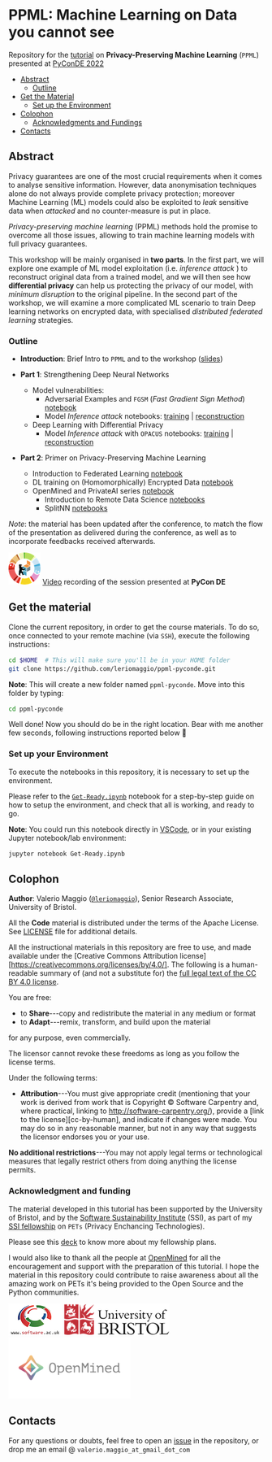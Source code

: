 # PPML: Machine Learning on Data you cannot see

Repository for the [tutorial](https://2022.pycon.de/program/QHJ7SX/) on **Privacy-Preserving Machine Learning** (`PPML`) presented at [PyConDE 2022](https://2022.pycon.de/)

- [Abstract](#abstract)
    - [Outline](#outline)
- [Get the Material](#get-the-material)
    - [Set up the Environment](#set-up-your-environment)
- [Colophon](#colophon)
    - [Acknowledgments and Fundings](#acknowledgment-and-funding)
- [Contacts](#contacts)

## Abstract

Privacy guarantees are one of the most crucial requirements when it comes to analyse sensitive information. However, data anonymisation techniques alone do not always provide complete privacy protection; moreover Machine Learning (ML) models could also be exploited to _leak_ sensitive data when _attacked_ and no counter-measure is put in place.  

*Privacy-preserving machine learning* (PPML) methods hold the promise to overcome all those issues, allowing to train machine learning models with full privacy guarantees.

This workshop will be mainly organised in **two parts**. In the first part, we will explore one example of ML model exploitation (i.e. _inference attack_ ) to reconstruct original data from a trained model, and we will then see how **differential privacy** can help us protecting the privacy of our model, with _minimum disruption_ to the original pipeline. In the second part of the workshop, we will examine a more complicated ML scenario to train Deep learning networks on encrypted data, with specialised _distributed federated_ _learning_ strategies. 

### Outline

- **Introduction**: Brief Intro to `PPML` and to the workshop ([slides](https://speakerdeck.com/leriomaggio/ppml-pyconde))

- **Part 1**: Strengthening Deep Neural Networks
    - Model vulnerabilities: 
        - Adversarial Examples and `FGSM` (_Fast Gradient Sign Method_) [notebook](./1-model-vulnerabilities/FGSM/FSGM%20Attack.ipynb)
        - Model _Inference attack_ notebooks: [training](./1-model-vulnerabilities/MIA/MIA%20Training.ipynb) | [reconstruction](./1-model-vulnerabilities/MIA/MIA%20Reconstruction.ipynb)
    - Deep Learning with Differential Privacy
        - Model _Inference attack_ with `OPACUS`  notebooks: [training](./2-differential-privacy/MIA%20Training-OPACUS.ipynb) | [reconstruction](./2-differential-privacy/MIA%20Reconstruction-OPACUS.ipynb)

- **Part 2**: Primer on Privacy-Preserving Machine Learning
    - Introduction to Federated Learning [notebook](./3-federated-learning/1%20Intro%20to%20Federated%20Learning.ipynb)
    - DL training on (Homomorphically) Encrypted Data [notebook](./3-federated-learning/2%20Homomorphic%20Encryption.ipynb)
    - OpenMined and PrivateAI series [notebook](./3-federated-learning/3%20OpenMined%20Private%20AI%20Series.ipynb)
        - Introduction to Remote Data Science [notebooks](./3-federated-learning/duet_iris_classifier/)
        - SplitNN [notebooks](./3-federated-learning/duet_splitnn/)

_Note_: the material has been updated after the conference, to match the flow of the presentation as delivered during the conference, as well as to incorporate feedbacks received afterwards.

!["PyConDE Logo"](./logos/pyconde_logo_small.png) 
[Video](https://youtu.be/gYKxQ6T8aH4) recording of the session presented at **PyCon DE**

## Get the material

Clone the current repository, in order to get the course materials. To do so, once connected to your remote machine (via `SSH`), execute the following instructions:

```bash
cd $HOME  # This will make sure you'll be in your HOME folder
git clone https://github.com/leriomaggio/ppml-pyconde.git
```

**Note**: This will create a new folder named `ppml-pyconde`. Move into this folder by typing:

```bash
cd ppml-pyconde
```

Well done! Now you should do be in the right location. Bear with me another few seconds, following instructions reported below 🙏

### Set up your Environment

To execute the notebooks in this repository, it is necessary to set up the environment. 

Please refer to the [`Get-Ready.ipynb`](./Get-Ready.ipynb) notebook for a step-by-step guide on how to setup the environment, and check that all is working, and ready to go.

**Note**: You could run this notebook directly in [VSCode](https://vscode.dev), or in your existing Jupyter notebook/lab environment:

```bash
jupyter notebook Get-Ready.ipynb
```

## Colophon

**Author**: Valerio Maggio ([`@leriomaggio`](https://twitter.com/leriomaggio)), Senior Research Associate, University of Bristol. 

All the **Code** material is distributed under the terms of the Apache License. See [LICENSE](./LICENSE) file for additional details.

All the instructional materials in this repository are free to use, and made available under the [Creative Commons Attribution
license][https://creativecommons.org/licenses/by/4.0/]. The following is a human-readable summary of (and not a substitute for) the [full legal text of the CC BY 4.0
license](https://creativecommons.org/licenses/by/4.0/legalcode).

You are free:

* to **Share**---copy and redistribute the material in any medium or format
* to **Adapt**---remix, transform, and build upon the material

for any purpose, even commercially.

The licensor cannot revoke these freedoms as long as you follow the
license terms.

Under the following terms:

* **Attribution**---You must give appropriate credit (mentioning that
  your work is derived from work that is Copyright © Software
  Carpentry and, where practical, linking to
  http://software-carpentry.org/), provide a [link to the
  license][cc-by-human], and indicate if changes were made. You may do
  so in any reasonable manner, but not in any way that suggests the
  licensor endorses you or your use.

**No additional restrictions**---You may not apply legal terms or
technological measures that legally restrict others from doing
anything the license permits.

### Acknowledgment and funding

The material developed in this tutorial has been supported by the University of Bristol, and by the [Software Sustainability Institute](https://www.software.ac.uk) (SSI), as part of my [SSI fellowship](https://www.software.ac.uk/about/fellows/valerio-maggio) on `PETs` (Privacy Enchancing Technologies).

Please see this [deck](https://speakerdeck.com/leriomaggio/privacy-enhancing-data-science-ssi-fellowship-2022) to know more about my fellowship plans.

I would also like to thank all the people at [OpenMined](https://www.openmined.org) for all the encouragement and support with the preparation of this tutorial.
I hope the material in this repository could contribute to raise awareness about all the amazing work on PETs it's being provided to the Open Source and the Python communities.

![SSI Logo](./logos/ssi_logo_small.png "Software Sustainability Institute")
![UoB Logo](./logos/uob_logo_small.png "University of Bristol")
![OpenMined](./logos/openmined_logo_small.png "OpenMined")

## Contacts

For any questions or doubts, feel free to open an [issue](https://github.com/leriomaggio/ppml-pyconde/issues) in the repository, or drop me an email @ `valerio.maggio_at_gmail_dot_com`